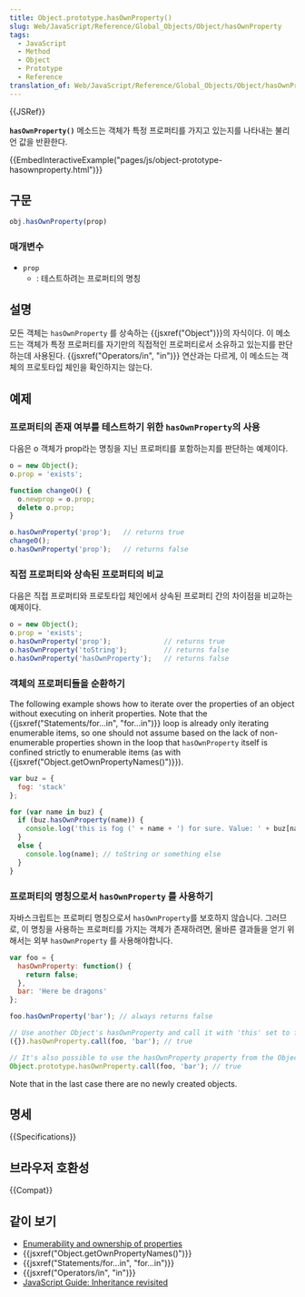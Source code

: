 ```yaml
---
title: Object.prototype.hasOwnProperty()
slug: Web/JavaScript/Reference/Global_Objects/Object/hasOwnProperty
tags:
  - JavaScript
  - Method
  - Object
  - Prototype
  - Reference
translation_of: Web/JavaScript/Reference/Global_Objects/Object/hasOwnProperty
---
```

{{JSRef}}

**`hasOwnProperty()`** 메소드는 객체가 특정 프로퍼티를 가지고 있는지를 나타내는 불리언 값을 반환한다.

{{EmbedInteractiveExample("pages/js/object-prototype-hasownproperty.html")}}

## 구문

```js
obj.hasOwnProperty(prop)
```

### 매개변수

- `prop`
  - : 테스트하려는 프로퍼티의 명칭

## 설명

모든 객체는 `hasOwnProperty` 를 상속하는 {{jsxref("Object")}}의 자식이다. 이 메소드는 객체가 특정 프로퍼티를 자기만의 직접적인 프로퍼티로서 소유하고 있는지를 판단하는데 사용된다. {{jsxref("Operators/in", "in")}} 연산과는 다르게, 이 메소드는 객체의 프로토타입 체인을 확인하지는 않는다.

## 예제

### 프로퍼티의 존재 여부를 테스트하기 위한 `hasOwnProperty`의 사용

다음은 o 객체가 prop라는 명칭을 지닌 프로퍼티를 포함하는지를 판단하는 예제이다.

```js
o = new Object();
o.prop = 'exists';

function changeO() {
  o.newprop = o.prop;
  delete o.prop;
}

o.hasOwnProperty('prop');   // returns true
changeO();
o.hasOwnProperty('prop');   // returns false
```

### 직접 프로퍼티와 상속된 프로퍼티의 비교

다음은 직접 프로퍼티와 프로토타입 체인에서 상속된 프로퍼티 간의 차이점을 비교하는 예제이다.

```js
o = new Object();
o.prop = 'exists';
o.hasOwnProperty('prop');             // returns true
o.hasOwnProperty('toString');         // returns false
o.hasOwnProperty('hasOwnProperty');   // returns false
```

### 객체의 프로퍼티들을 순환하기

The following example shows how to iterate over the properties of an object without executing on inherit properties. Note that the {{jsxref("Statements/for...in", "for...in")}} loop is already only iterating enumerable items, so one should not assume based on the lack of non-enumerable properties shown in the loop that `hasOwnProperty` itself is confined strictly to enumerable items (as with {{jsxref("Object.getOwnPropertyNames()")}}).

```js
var buz = {
  fog: 'stack'
};

for (var name in buz) {
  if (buz.hasOwnProperty(name)) {
    console.log('this is fog (' + name + ') for sure. Value: ' + buz[name]);
  }
  else {
    console.log(name); // toString or something else
  }
}
```

### 프로퍼티의 명칭으로서 `hasOwnProperty` 를 사용하기

자바스크립트는 프로퍼티 명칭으로서 `hasOwnProperty`를 보호하지 않습니다. 그러므로, 이 명칭을 사용하는 프로퍼티를 가지는 객체가 존재하려면, 올바른 결과들을 얻기 위해서는 외부 `hasOwnProperty` 를 사용해야합니다.

```js
var foo = {
  hasOwnProperty: function() {
    return false;
  },
  bar: 'Here be dragons'
};

foo.hasOwnProperty('bar'); // always returns false

// Use another Object's hasOwnProperty and call it with 'this' set to foo
({}).hasOwnProperty.call(foo, 'bar'); // true

// It's also possible to use the hasOwnProperty property from the Object prototype for this purpose
Object.prototype.hasOwnProperty.call(foo, 'bar'); // true
```

Note that in the last case there are no newly created objects.

## 명세

{{Specifications}}

## 브라우저 호환성

{{Compat}}

## 같이 보기

- [Enumerability and ownership of properties](/ko/docs/Enumerability_and_ownership_of_properties)
- {{jsxref("Object.getOwnPropertyNames()")}}
- {{jsxref("Statements/for...in", "for...in")}}
- {{jsxref("Operators/in", "in")}}
- [JavaScript Guide: Inheritance revisited](/ko/docs/Web/JavaScript/Guide/Inheritance_Revisited)
